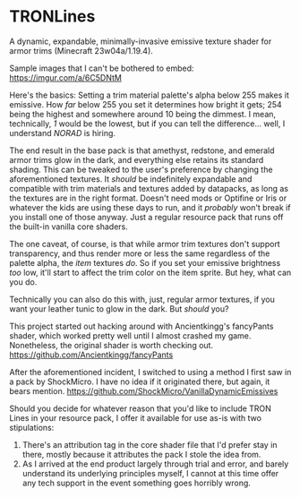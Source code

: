 # TRONLines
A dynamic, expandable, minimally-invasive emissive texture shader for armor trims (Minecraft 23w04a/1.19.4).

Sample images that I can't be bothered to embed:
https://imgur.com/a/6C5DNtM

Here's the basics: Setting a trim material palette's alpha below 255 makes it emissive. How *far* below 255 you set it determines how bright it gets; 254 being the highest and somewhere around 10 being the dimmest. I mean, technically, *1* would be the lowest, but if you can tell the difference... well, I understand *NORAD* is hiring.

The end result in the base pack is that amethyst, redstone, and emerald armor trims glow in the dark, and everything else retains its standard shading. This can be tweaked to the user's preference by changing the aforementioned textures. It *should* be indefinitely expandable and compatible with trim materials and textures added by datapacks, as long as the textures are in the right format. Doesn't need mods or Optifine or Iris or whatever the kids are using these days to run, and it *probably* won't break if you install one of those anyway. Just a regular resource pack that runs off the built-in vanilla core shaders.

The one caveat, of course, is that while armor trim textures don't support transparency, and thus render more or less the same regardless of the palette alpha, the *item* textures *do*. So if you set your emissive brightness *too* low, it'll start to affect the trim color on the item sprite. But hey, what can you do.

Technically you can also do this with, just, regular armor textures, if you want your leather tunic to glow in the dark. But *should* you?

This project started out hacking around with Ancientkingg's fancyPants shader, which worked pretty well until I almost crashed my game. Nonetheless, the original shader is worth checking out. https://github.com/Ancientkingg/fancyPants

After the aforementioned incident, I switched to using a method I first saw in a pack by ShockMicro. I have no idea if it originated there, but again, it bears mention. https://github.com/ShockMicro/VanillaDynamicEmissives



Should you decide for whatever reason that you'd like to include TRON Lines in your resource pack, I offer it available for use as-is with two stipulations:
1) There's an attribution tag in the core shader file that I'd prefer stay in there, mostly because it attributes the pack I stole the idea from.
2) As I arrived at the end product largely through trial and error, and barely understand its underlying principles myself, I cannot at this time offer any tech support in the event something goes horribly wrong.
